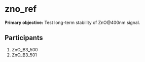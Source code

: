 # zno_ref

**Primary objective:** Test long-term stability of ZnO@400nm signal.


## Participants
1. ZnO_B3_500
1. ZnO_B3_501